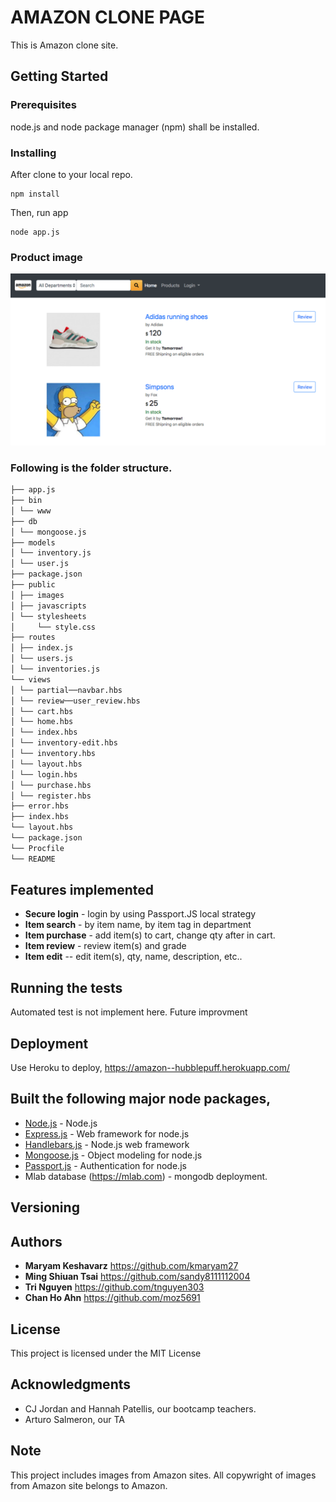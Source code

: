 # AMAZON CLONE PAGE

This is Amazon clone site.

## Getting Started

### Prerequisites

node.js and node package manager (npm) shall be installed.

### Installing

After clone to your local repo.

```javascripts
npm install
```

Then, run app

```
node app.js
```

### Product image

![Upload Photo](public/doc-image/product1.png)

### Following is the folder structure.

```bash
├── app.js
├── bin
│ └── www
├── db
│ └── mongoose.js
├── models
│ └── inventory.js
│ └── user.js
├── package.json
├── public
│ ├── images
│ ├── javascripts
│ └── stylesheets
│     └── style.css
├── routes
│ ├── index.js
│ └── users.js
│ └── inventories.js
└── views
│ └── partial──navbar.hbs
│ └── review──user_review.hbs
│ └── cart.hbs
│ └── home.hbs
│ └── index.hbs
│ └── inventory-edit.hbs
│ └── inventory.hbs
│ └── layout.hbs
│ └── login.hbs
│ └── purchase.hbs
│ └── register.hbs
├── error.hbs
├── index.hbs
└── layout.hbs
└── package.json
└── Procfile
└── README
```

## Features implemented

- **Secure login** - login by using Passport.JS local strategy
- **Item search** - by item name, by item tag in department
- **Item purchase** - add item(s) to cart, change qty after in cart.
- **Item review** - review item(s) and grade
- **Item edit** -- edit item(s), qty, name, description, etc..

## Running the tests

Automated test is not implement here. Future improvment

## Deployment

Use Heroku to deploy, https://amazon--hubblepuff.herokuapp.com/

## Built the following major node packages,

- [Node.js](https://nodejs.org/) - Node.js
- [Express.js](https://expressjs.com) - Web framework for node.js
- [Handlebars.js](https://handlebarsjs.com) - Node.js web framework
- [Mongoose.js](https://mongoosejs.com) - Object modeling for node.js
- [Passport.js](http://www.passportjs.org) - Authentication for node.js
- Mlab database (https://mlab.com) - mongodb deployment.

## Versioning

## Authors

- **Maryam Keshavarz** https://github.com/kmaryam27
- **Ming Shiuan Tsai** https://github.com/sandy8111112004
- **Tri Nguyen** https://github.com/tnguyen303
- **Chan Ho Ahn** https://github.com/moz5691

## License

This project is licensed under the MIT License

## Acknowledgments

- CJ Jordan and Hannah Patellis, our bootcamp teachers.
- Arturo Salmeron, our TA

## Note

This project includes images from Amazon sites. All copywright of images from Amazon site belongs to Amazon.
